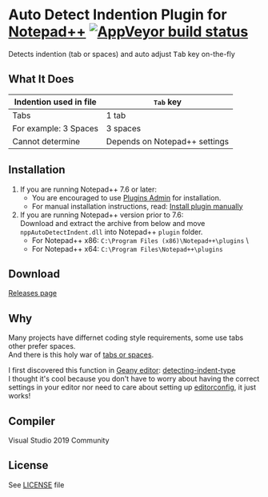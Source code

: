 # Auto Detect Indention Plugin for [Notepad++](https://notepad-plus-plus.org/) [![AppVeyor build status](https://ci.appveyor.com/api/projects/status/github/Chocobo1/nppAutoDetectIndent?branch=master&svg=true)](https://ci.appveyor.com/project/Chocobo1/nppAutoDetectIndent)

Detects indention (tab or spaces) and auto adjust <kbd>Tab</kbd> key on-the-fly

## What It Does

| Indention used in file | <kbd>Tab</kbd> key            |
| ---------------------- | ----------------------------- |
| Tabs                   | 1 tab                         |
| For example: 3 Spaces  | 3 spaces                      |
| Cannot determine       | Depends on Notepad++ settings |

## Installation
1. If you are running Notepad++ 7.6 or later:
   * You are encouraged to use [Plugins Admin](https://npp-user-manual.org/docs/plugins/#install-using-plugins-admin) for installation.
   * For manual installation instructions, read: [Install plugin manually](https://npp-user-manual.org/docs/plugins/#install-plugin-manually)
2. If you are running Notepad++ version prior to 7.6: \
   Download and extract the archive from below and move `nppAutoDetectIndent.dll` into Notepad++ `plugin` folder.
   * For Notepad++ x86: `C:\Program Files (x86)\Notepad++\plugins` \
   * For Notepad++ x64: `C:\Program Files\Notepad++\plugins`

## Download
[Releases page](../../releases)

## Why
Many projects have differnet coding style requirements, some use tabs other prefer spaces. \
And there is this holy war of [tabs or spaces](https://wiki.c2.com/?TabsVersusSpaces).

I first discovered this function in [Geany editor](https://www.geany.org/): [detecting-indent-type](https://geany.org/manual/dev/#detecting-indent-type) \
I thought it's cool because you don't have to worry about having the correct settings in your editor nor need to care about setting up [editorconfig](https://editorconfig.org/), it just works!

## Compiler
Visual Studio 2019 Community

## License
See [LICENSE](./LICENSE) file
